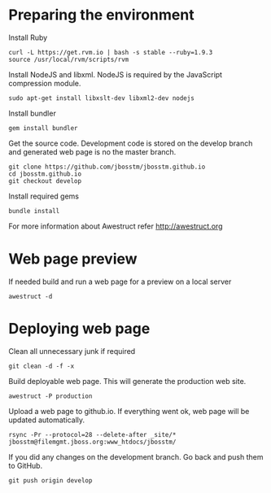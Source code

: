 # Preparing the environment

Install Ruby
```
curl -L https://get.rvm.io | bash -s stable --ruby=1.9.3
source /usr/local/rvm/scripts/rvm
```

Install NodeJS and libxml. NodeJS is required by the JavaScript compression module.
```
sudo apt-get install libxslt-dev libxml2-dev nodejs
```

Install bundler
```
gem install bundler
```

Get the source code. Development code is stored on the develop branch and generated web page is no the master branch.
```
git clone https://github.com/jbosstm/jbosstm.github.io
cd jbosstm.github.io
git checkout develop
```

Install required gems
```
bundle install
```

For more information about Awestruct refer http://awestruct.org

# Web page preview

If needed build and run a web page for a preview on a local server
```
awestruct -d
```

# Deploying web page

Clean all unnecessary junk if required
```
git clean -d -f -x
```

Build deployable web page. This will generate the production web site.
```
awestruct -P production
```

Upload a web page to github.io. If everything went ok, web page will be updated automatically.
```
rsync -Pr --protocol=28 --delete-after _site/* jbosstm@filemgmt.jboss.org:www_htdocs/jbosstm/
```


If you did any changes on the development branch. Go back and push them to GitHub.
```
git push origin develop
```
